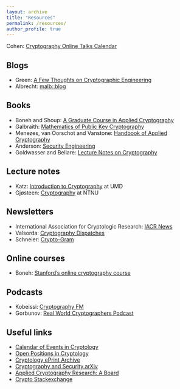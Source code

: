 ```yaml
---
layout: archive
title: "Resources"
permalink: /resources/
author_profile: true
---
```


Cohen: [Cryptography Online Talks Calendar](https://www.ccs.neu.edu/~rancohen/cryptotalks.html)

## Blogs

- Green: [A Few Thoughts on Cryptographic Engineering](https://blog.cryptographyengineering.com)
- Albrecht: [malb::blog](https://martinralbrecht.wordpress.com)

## Books

- Boneh and Shoup: [A Graduate Course in Applied Cryptography](http://toc.cryptobook.us)
- Galbraith: [Mathematics of Public Key Cryptography](https://www.math.auckland.ac.nz/~sgal018/crypto-book/crypto-book.html)
- Menezes, van Oorschot and Vanstone: [Handbook of Applied Cryptography](http://cacr.uwaterloo.ca/hac)
- Anderson: [Security Engineering](https://www.cl.cam.ac.uk/~rja14/book.html)
- Goldwasser and Bellare: [Lecture Notes on Cryptography](https://cseweb.ucsd.edu/~mihir/papers/gb.html)

## Lecture notes

- Katz: [Introduction to Cryptography](http://www.cs.umd.edu/~jkatz/crypto/s18/lectures.html) at UMD
- Gjøsteen: [Cryptography](https://wiki.math.ntnu.no/tma4160/notes) at NTNU

## Newsletters

- International Association for Cryptologic Research: [IACR News](https://iacr.org/news)
- Valsorda: [Cryptography Dispatches](https://buttondown.email/cryptography-dispatches/archive)
- Schneier: [Crypto-Gram](https://www.schneier.com/crypto-gram)

## Online courses

- Boneh: [Stanford’s online cryptography course](https://www.coursera.org/learn/crypto)

## Podcasts

- Kobeissi: [Cryptography FM](https://www.cryptography.fm)
- Gorbunov: [Real World Cryptographers Podcast](https://rwcpodcast.buzzsprout.com)

## Useful links

- [Calendar of Events in Cryptology](https://iacr.org/events)
- [Open Positions in Cryptology](https://iacr.org/jobs)
- [Cryptology ePrint Archive](https://eprint.iacr.org)
- [Cryptography and Security arXiv](https://arxiv.org/list/cs.CR/recent)
- [Applied Cryptography Research: A Board](https://acrab.isi.jhu.edu)
- [Crypto Stackexchange](https://crypto.stackexchange.com)

